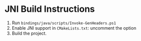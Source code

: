 # JNI Build Instructions

1. Run `bindings/java/scripts/Invoke-GenHeaders.ps1`
2. Enable JNI support in `CMakeLists.txt`: uncomment the option
3. Build the project.
